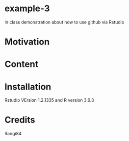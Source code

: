 # example-3
In class demonstration about how to use github via Rstudio

# Motivation

# Content

# Installation
Rstudio VErsion 1.2.1335 and R version 3.6.3

# Credits
Rangi84

